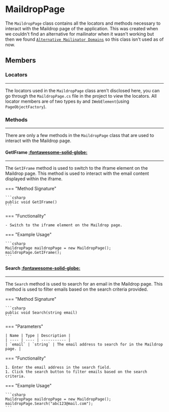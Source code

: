 # MaildropPage

The `MaildropPage` class contains all the locators and methods necessary to interact with the Maildrop page of the application. This was created when we couldn't find an alternative for mailinator when it wasn't working but then we found [`Alternative Mailinator Domains`](./mailinator-page.md/#getrandommailinatordomain) so this class isn't used as of now.

## Members

### **Locators**

---

The locators used in the `MaildropPage` class aren't disclosed here, you can go through the `MaildropPage.cs` file in the project to view the locators. All locator members are of two types `By` and `IWebElement`(using `PageObjectFactory`).

### **Methods**

---

There are only a few methods in the `MaildropPage` class that are used to interact with the Maildrop page.

#### GetIFrame [:fontawesome-solid-globe:](../../../getting-started/conventions.md/#public)

---

The `GetIFrame` method is used to switch to the iframe element on the Maildrop page. This method is used to interact with the email content displayed within the iframe.

=== "Method Signature"

	```csharp
	public void GetIFrame()
	```

=== "Functionality"

	- Switch to the iframe element on the Maildrop page.
	
=== "Example Usage"

	```csharp
	MaildropPage maildropPage = new MaildropPage();
	maildropPage.GetIFrame();
	```

#### Search [:fontawesome-solid-globe:](../../../getting-started/conventions.md/#public)

--- 

The `Search` method is used to search for an email in the Maildrop page. This method is used to filter emails based on the search criteria provided.

=== "Method Signature"

	```csharp
	public void Search(string email)
	```

=== "Parameters"

	| Name | Type | Description |
	| ---- | ---- | ----------- |
	| `email` | `string` | The email address to search for in the Maildrop page. |

=== "Functionality"

	1. Enter the email address in the search field.
	1. Click the search button to filter emails based on the search criteria.

=== "Example Usage"

	```csharp
	MaildropPage maildropPage = new MaildropPage();
	maildropPage.Search("abc123@mail.com");
	```
